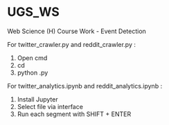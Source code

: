 # UGS_WS
Web Science (H) Course Work - Event Detection



For twitter_crawler.py and reddit_crawler.py :
1) Open cmd
2) cd <directory>
3) python <file name>.py 

For twitter_analytics.ipynb and reddit_analytics.ipynb :
1) Install Jupyter
2) Select file via interface
3) Run each segment with SHIFT + ENTER
